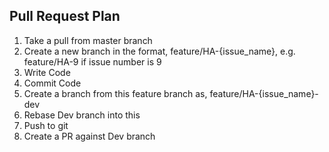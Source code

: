 ## Pull Request Plan

1. Take a pull from master branch
2. Create a new branch in the format, feature/HA-{issue_name}, e.g. feature/HA-9 if issue number is 9
3. Write Code
4. Commit Code
5. Create a branch from this feature branch as, feature/HA-{issue_name}-dev
6. Rebase Dev branch into this
7. Push to git
8. Create a PR against Dev branch
